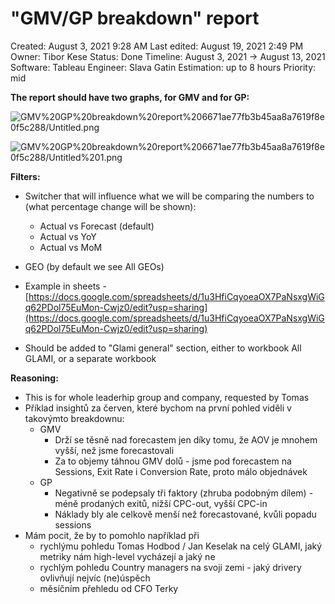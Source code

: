 # "GMV/GP breakdown" report

Created: August 3, 2021 9:28 AM
Last edited: August 19, 2021 2:49 PM
Owner: Tibor Kese
Status: Done
Timeline: August 3, 2021 → August 13, 2021
Software: Tableau
Engineer: Slava Gatin
Estimation: up to 8 hours
Priority: mid

**The report should have two graphs, for GMV and for GP:**

![GMV%20GP%20breakdown%20report%206671ae77fb3b45aa8a7619f8e0f5c288/Untitled.png](GMV%20GP%20breakdown%20report%206671ae77fb3b45aa8a7619f8e0f5c288/Untitled.png)

![GMV%20GP%20breakdown%20report%206671ae77fb3b45aa8a7619f8e0f5c288/Untitled%201.png](GMV%20GP%20breakdown%20report%206671ae77fb3b45aa8a7619f8e0f5c288/Untitled%201.png)

**Filters:**

- Switcher that will influence what we will be comparing the numbers to (what percentage change will be shown):
    - Actual vs Forecast (default)
    - Actual vs YoY
    - Actual vs MoM
- GEO (by default we see All GEOs)

- Example in sheets - [https://docs.google.com/spreadsheets/d/1u3HfiCqyoeaOX7PaNsxgWiGq62PDol75EuMon-Cwjz0/edit?usp=sharing](https://docs.google.com/spreadsheets/d/1u3HfiCqyoeaOX7PaNsxgWiGq62PDol75EuMon-Cwjz0/edit?usp=sharing)
- Should be added to "Glami general" section, either to workbook All GLAMI, or a separate workbook

**Reasoning:**

- This is for whole leaderhip group and company, requested by Tomas
- Příklad insightů za červen, které bychom na první pohled viděli v takovýmto breakdownu:
    - GMV
        - Drží se těsně nad forecastem jen díky tomu, že AOV je mnohem vyšší, než jsme forecastovali
        - Za to objemy táhnou GMV dolů - jsme pod forecastem na Sessions, Exit Rate i Conversion Rate, proto málo objednávek
    - GP
        - Negativně se podepsaly tři faktory (zhruba podobným dílem) - méně prodaných exitů, nižší CPC-out, vyšší CPC-in
        - Náklady bly ale celkově menší než forecastované, kvůli popadu sessions
- Mám pocit, že by to pomohlo například při
    - rychlýmu pohledu Tomas Hodbod / Jan Keselak na celý GLAMI, jaký metriky nám high-level vycházejí a jaký ne
    - rychlým pohledu Country managers na svoji zemi - jaký drivery ovlivňují nejvíc (ne)úspěch
    - měsíčním přehledu od CFO Terky
